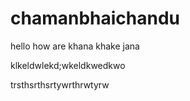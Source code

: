 # chamanbhaichandu



hello how are khana khake jana



klkeldwlekd;wkeldkwedkwo

trsthsrthsrtywrthrwtyrw
